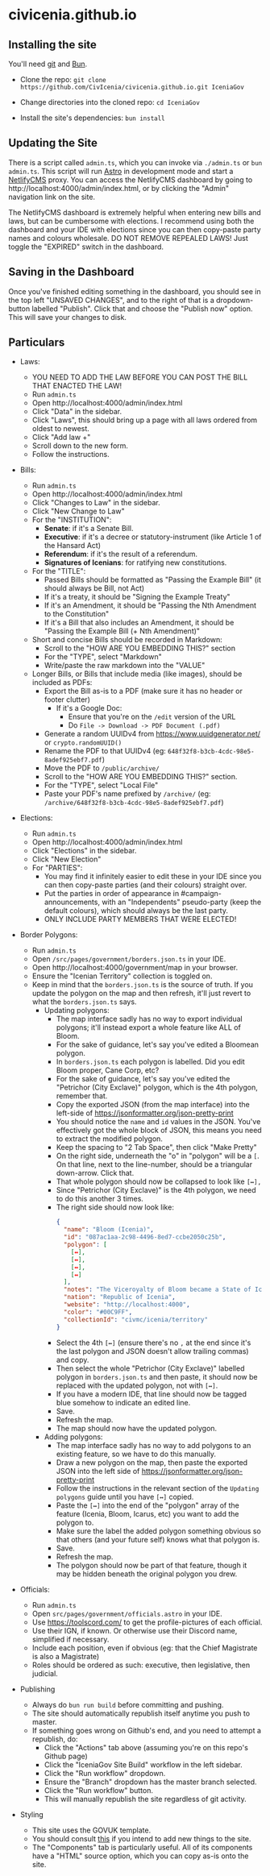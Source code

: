 # civicenia.github.io

## Installing the site

You'll need [git](https://git-scm.com/downloads) and [Bun](https://bun.sh/).

- Clone the repo: `git clone https://github.com/CivIcenia/civicenia.github.io.git IceniaGov`

- Change directories into the cloned repo: `cd IceniaGov`

- Install the site's dependencies: `bun install`

## Updating the Site

There is a script called `admin.ts`, which you can invoke via `./admin.ts` or `bun admin.ts`. This script will run [Astro](https://docs.astro.build/en/getting-started/) in development mode and start a [NetlifyCMS](https://v1.netlifycms.org/) proxy. You can access the NetlifyCMS dashboard by going to http://localhost:4000/admin/index.html, or by clicking the "Admin" navigation link on the site.

The NetlifyCMS dashboard is extremely helpful when entering new bills and laws, but can be cumbersome with elections. I recommend using both the dashboard and your IDE with elections since you can then copy-paste party names and colours wholesale. DO NOT REMOVE REPEALED LAWS! Just toggle the "EXPIRED" switch in the dashboard.

## Saving in the Dashboard

Once you've finished editing something in the dashboard, you should see in the top left "UNSAVED CHANGES", and to the right of that is a dropdown-button labelled "Publish". Click that and choose the "Publish now" option. This will save your changes to disk.

## Particulars

- Laws:
  - YOU NEED TO ADD THE LAW BEFORE YOU CAN POST THE BILL THAT ENACTED THE LAW!
  - Run `admin.ts`
  - Open http://localhost:4000/admin/index.html
  - Click "Data" in the sidebar.
  - Click "Laws", this should bring up a page with all laws ordered from oldest to newest.
  - Click "Add law +"
  - Scroll down to the new form.
  - Follow the instructions.


- Bills:
  - Run `admin.ts`
  - Open http://localhost:4000/admin/index.html
  - Click "Changes to Law" in the sidebar.
  - Click "New Change to Law"
  - For the "INSTITUTION":
    - **Senate**: if it's a Senate Bill.
    - **Executive**: if it's a decree or statutory-instrument (like Article 1 of the Hansard Act)
    - **Referendum**: if it's the result of a referendum.
    - **Signatures of Icenians**: for ratifying new constitutions.
  - For the "TITLE":
    - Passed Bills should be formatted as "Passing the Example Bill" (it should always be Bill, not Act)
    - If it's a treaty, it should be "Signing the Example Treaty"
    - If it's an Amendment, it should be "Passing the Nth Amendment to the Constitution"
    - If it's a Bill that also includes an Amendment, it should be "Passing the Example Bill (+ Nth Amendment)"
  - Short and concise Bills should be recorded in Markdown:
    - Scroll to the "HOW ARE YOU EMBEDDING THIS?" section
    - For the "TYPE", select "Markdown"
    - Write/paste the raw markdown into the "VALUE"
  - Longer Bills, or Bills that include media (like images), should be included as PDFs:
    - Export the Bill as-is to a PDF (make sure it has no header or footer clutter)
      - If it's a Google Doc:
        - Ensure that you're on the `/edit` version of the URL
        - Do `File -> Download -> PDF Document (.pdf)`
    - Generate a random UUIDv4 from https://www.uuidgenerator.net/ or `crypto.randomUUID()`
    - Rename the PDF to that UUIDv4 (eg: `648f32f8-b3cb-4cdc-98e5-8adef925ebf7.pdf`)
    - Move the PDF to `/public/archive/`
    - Scroll to the "HOW ARE YOU EMBEDDING THIS?" section.
    - For the "TYPE", select "Local File"
    - Paste your PDF's name prefixed by `/archive/` (eg: `/archive/648f32f8-b3cb-4cdc-98e5-8adef925ebf7.pdf`)


- Elections:
  - Run `admin.ts`
  - Open http://localhost:4000/admin/index.html
  - Click "Elections" in the sidebar.
  - Click "New Election"
  - For "PARTIES":
    - You may find it infinitely easier to edit these in your IDE since you can then copy-paste parties (and their colours) straight over.
    - Put the parties in order of appearance in #campaign-announcements, with an "Independents" pseudo-party (keep the default colours), which should always be the last party.
    - ONLY INCLUDE PARTY MEMBERS THAT WERE ELECTED!


- Border Polygons:
  - Run `admin.ts`
  - Open `/src/pages/government/borders.json.ts` in your IDE.
  - Open http://localhost:4000/government/map in your browser.
  - Ensure the "Icenian Territory" collection is toggled on.
  - Keep in mind that the `borders.json.ts` is the source of truth. If you update the polygon on the map and then refresh, it'll just revert to what the `borders.json.ts` says.
    - Updating polygons:
      - The map interface sadly has no way to export individual polygons; it'll instead export a whole feature like ALL of Bloom.
      - For the sake of guidance, let's say you've edited a Bloomean polygon.
      - In `borders.json.ts` each polygon is labelled. Did you edit Bloom proper, Cane Corp, etc?
      - For the sake of guidance, let's say you've edited the "Petrichor (City Exclave)" polygon, which is the 4th polygon, remember that.
      - Copy the exported JSON (from the map interface) into the left-side of https://jsonformatter.org/json-pretty-print
      - You should notice the `name` and `id` values in the JSON. You've effectively got the whole block of JSON, this means you need to extract the modified polygon.
      - Keep the spacing to "2 Tab Space", then click "Make Pretty"
      - On the right side, underneath the "o" in "polygon" will be a `[`. On that line, next to the line-number, should be a triangular down-arrow. Click that.
      - That whole polygon should now be collapsed to look like `[↔],`
      - Since "Petrichor (City Exclave)" is the 4th polygon, we need to do this another 3 times.
      - The right side should now look like:
        ```json
        {
          "name": "Bloom (Icenia)",
          "id": "087ac1aa-2c98-4496-8ed7-ccbe2050c25b",
          "polygon": [
            [↔],
            [↔],
            [↔],
            [↔]
          ],
          "notes": "The Viceroyalty of Bloom became a State of Icenia on 27th June 2022. Petrichor merged into Bloom on 19th March 2023.",
          "nation": "Republic of Icenia",
          "website": "http://localhost:4000",
          "color": "#00C9FF",
          "collectionId": "civmc/icenia/territory"
        }
        ```
      - Select the 4th `[↔]` (ensure there's no `,` at the end since it's the last polygon and JSON doesn't allow trailing commas) and copy.
      - Then select the whole "Petrichor (City Exclave)" labelled polygon in `borders.json.ts` and then paste, it should now be replaced with the updated polygon, not with `[↔]`.
      - If you have a modern IDE, that line should now be tagged blue somehow to indicate an edited line.
      - Save.
      - Refresh the map.
      - The map should now have the updated polygon.
    - Adding polygons:
      - The map interface sadly has no way to add polygons to an existing feature, so we have to do this manually.
      - Draw a new polygon on the map, then paste the exported JSON into the left side of https://jsonformatter.org/json-pretty-print
      - Follow the instructions in the relevant section of the `Updating polygons` guide until you have `[↔]` copied.
      - Paste the `[↔]` into the end of the "polygon" array of the feature (Icenia, Bloom, Icarus, etc) you want to add the polygon to.
      - Make sure the label the added polygon something obvious so that others (and your future self) knows what that polygon is.
      - Save.
      - Refresh the map.
      - The polygon should now be part of that feature, though it may be hidden beneath the original polygon you drew.


- Officials:
  - Run `admin.ts`
  - Open `src/pages/government/officials.astro` in your IDE.
  - Use https://toolscord.com/ to get the profile-pictures of each official.
  - Use their IGN, if known. Or otherwise use their Discord name, simplified if necessary.
  - Include each position, even if obvious (eg: that the Chief Magistrate is also a Magistrate)
  - Roles should be ordered as such: executive, then legislative, then judicial.


- Publishing
  - Always do `bun run build` before committing and pushing.
  - The site should automatically republish itself anytime you push to master.
  - If something goes wrong on Github's end, and you need to attempt a republish, do:
    - Click the "Actions" tab above (assuming you're on this repo's Github page)
    - Click the "IceniaGov Site Build" workflow in the left sidebar.
    - Click the "Run workflow" dropdown.
    - Ensure the "Branch" dropdown has the master branch selected.
    - Click the "Run workflow" button.
    - This will manually republish the site regardless of git activity.


- Styling
  - This site uses the GOVUK template.
  - You should consult [this](https://design-system.service.gov.uk/get-started/) if you intend to add new things to the site.
  - The "Components" tab is particularly useful. All of its components have a "HTML" source option, which you can copy as-is onto the site.